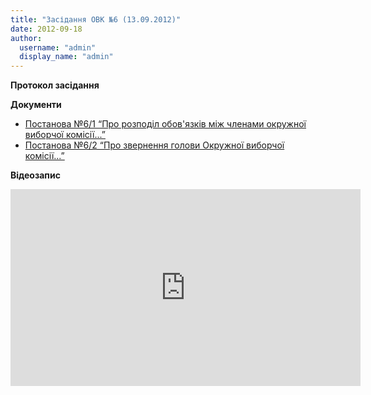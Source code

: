 ```yaml
---
title: "Засідання ОВК №6 (13.09.2012)"
date: 2012-09-18
author: 
  username: "admin"
  display_name: "admin"
---
```


**Протокол засідання**

**Документи**

- [Постанова №6/1 “Про розподіл обов'язків між членами окружної виборчої комісії...”](https://mpz.brovary.org/wp-content/uploads/2012/11/6_1.jpg)
- [Постанова №6/2 “Про звернення голови Окружної виборчої комісії...”](https://mpz.brovary.org/wp-content/uploads/2012/11/6_2.jpg)

**Відеозапис**

<iframe src="http://www.youtube.com/embed/nfCSDofi2Rg" frameborder="0" width="560" height="315"></iframe>
